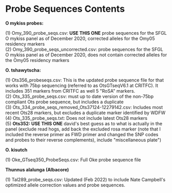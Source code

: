 # Probe Sequences Contents

<b>O mykiss probes:</b>  

(1) Omy_390_probe_seqs.csv: <b>USE THIS ONE</b> probe sequences for the SFGL O mykiss panel as of December 2020, corrected alleles for the Omy05 residency markers    
(2) Omy_390_probe_seqs_uncorrected.csv: probe sequences for the SFGL O mykiss panel as of December 2020, does not contain corrected alleles for the Omy05 residency markers  

<b>O. tshawytscha:  </b> 

(1) Ots356_probeseqs.csv: This is the updated probe sequence file for that works with 75bp sequencing (referred to as OtsGTseqV6.1 at CRITFC). It includes 351 markers from CRITFC as well 5 "RoSA" markers.  
(2) Ots_335_probe_seqs.csv: must up to date version of the non-75bp compliant Ots probe sequence, but includes a duplicate  
(3) Ots_334_probe_seqs_removed_Ots37124-12279142.csv: Includes most recent Ots28 markers, but excludes a duplicate marker identified by WDFW  
(4) Ots_335_probe_seqs.txt: Does not include latest Ots28 markers  
(5) **Ots352: USE THIS ONE** david's best guess as to what is actually in the panel (exclude read hogs, add back the excluded rosa marker (note that I included the reverse primer as FWD primer and changed the SNP codes and probes to their reverse complements), include "miscellaneous plate")

<b>O. kisutch  </b>  

(1) Oke_GTseq350_ProbeSeqs.csv: Full Oke probe sequence file

<b> Thunnus alalunga (Albacore) </b>  

(1) Tal289_probe_seqs.csv: Updated (Feb 2022) to include Nate Campbell's optimized allele correction values and probe sequences. 